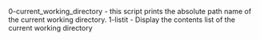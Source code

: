 0-current_working_directory - this script prints the absolute path name of the current working directory.
1-listit - Display the contents list of the current working directory
